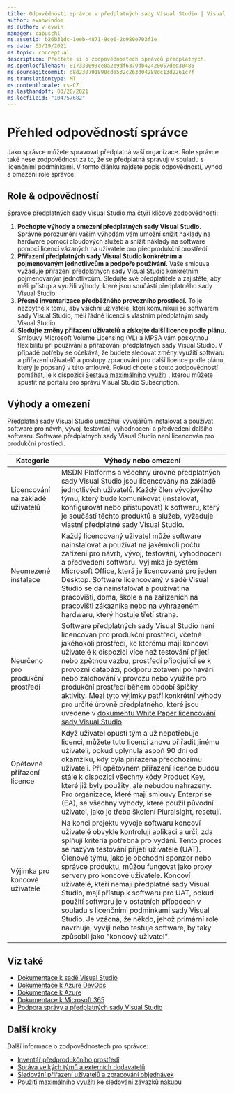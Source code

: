 ```yaml
---
title: Odpovědnosti správce v předplatných sady Visual Studio | Visual Studio Marketplace
author: evanwindom
ms.author: v-evwin
manager: cabuschl
ms.assetid: b26b31dc-1eeb-4871-9ce6-2c980e703f1e
ms.date: 03/19/2021
ms.topic: conceptual
description: Přečtěte si o zodpovědnostech správců předplatných.
ms.openlocfilehash: 817330093ce0a2e9df6379db42420057ded30486
ms.sourcegitcommit: d8d230791890cda532c263d04288dc13d2261c7f
ms.translationtype: MT
ms.contentlocale: cs-CZ
ms.lasthandoff: 03/20/2021
ms.locfileid: "104757682"
---
```

# <a name="overview-of-admin-responsibilities"></a>Přehled odpovědností správce
Jako správce můžete spravovat předplatná vaší organizace.  Role správce také nese zodpovědnost za to, že se předplatná spravují v souladu s licenčními podmínkami. V tomto článku najdete popis odpovědností, výhod a omezení role správce.

## <a name="roles--responsibilities"></a>Role & odpovědností
Správce předplatných sady Visual Studio má čtyři klíčové zodpovědnosti:

1. **Pochopte výhody a omezení předplatných sady Visual Studio.** Správné porozumění vašim výhodám vám umožní snížit náklady na hardware pomocí cloudových služeb a snížit náklady na software pomocí licencí vázaných na uživatele pro předprodukční prostředí. 
2. **Přiřazení předplatných sady Visual Studio konkrétním a pojmenovaným jednotlivcům a podpoře používání.** Vaše smlouva vyžaduje přiřazení předplatných sady Visual Studio konkrétním pojmenovaným jednotlivcům. Sledujte své předplatitele a zajistěte, aby měli přístup a využili výhody, které jsou součástí předplatného sady Visual Studio.
3. **Přesné inventarizace předběžného provozního prostředí.** To je nezbytné k tomu, aby všichni uživatelé, kteří komunikují se softwarem sady Visual Studio, měli řádně licenci s vlastním předplatným sady Visual Studio. 
4. **Sledujte změny přiřazení uživatelů a získejte další licence podle plánu.** Smlouvy Microsoft Volume Licensing (VL) a MPSA vám poskytnou flexibilitu při používání a přiřazování předplatných sady Visual Studio. V případě potřeby se očekává, že budete sledovat změny využití softwaru a přiřazení uživatelů a postupy zpracování pro další licence podle plánu, který je popsaný v této smlouvě.  Pokud chcete s touto zodpovědností pomáhat, je k dispozici [Sestava maximálního využití](maximum-usage.md) , kterou můžete spustit na portálu pro správu Visual Studio Subscription. 

## <a name="benefits-and-limitations"></a>Výhody a omezení
Předplatná sady Visual Studio umožňují vývojářům instalovat a používat software pro návrh, vývoj, testování, vyhodnocení a předvedení dalšího softwaru. Software předplatných sady Visual Studio není licencován pro produkční prostředí.

| Kategorie                                 | Výhody nebo omezení |
|------------------------------------------|----------------------------------------------------------------------------------------------------------------------------------------------------------------------------------------------------------------------------------------------------------------------------------------------------------------------------------------------------------------------------------------------------------------------------------------------------------------------------------------------------------------------------------------------------------------------------------------------------------------------------|
| Licencování na základě uživatelů                     | MSDN Platforms a všechny úrovně předplatných sady Visual Studio jsou licencovány na základě jednotlivých uživatelů. Každý člen vývojového týmu, který bude komunikovat (instalovat, konfigurovat nebo přistupovat) k softwaru, který je součástí těchto produktů a služeb, vyžaduje vlastní předplatné sady Visual Studio.                                                                                                                                                                                                                                                                                                                                  |
| Neomezené instalace                  | Každý licencovaný uživatel může software nainstalovat a používat na jakémkoli počtu zařízení pro návrh, vývoj, testování, vyhodnocení a předvedení softwaru. Výjimka je systém Microsoft Office, která je licencovaná pro jeden Desktop. Software licencovaný v sadě Visual Studio se dá nainstalovat a používat na pracovišti, doma, škole a na zařízeních na pracovišti zákazníka nebo na vyhrazeném hardwaru, který hostuje třetí strana.                                                                                                                                                                                                                                  |
| Neurčeno pro produkční prostředí | Software předplatných sady Visual Studio není licencován pro produkční prostředí, včetně jakéhokoli prostředí, ke kterému mají koncoví uživatelé k dispozici více než testování přijetí nebo zpětnou vazbu, prostředí připojující se k provozní databázi, podporu zotavení po havárii nebo zálohování v provozu nebo využité pro produkční prostředí během období špičky aktivity. Mezi tyto výjimky patří konkrétní výhody pro určité úrovně předplatného, které jsou uvedené v [dokumentu White Paper licencování sady Visual Studio](https://aka.ms/vslicensing).                                                                                            |
| Opětovné přiřazení licence                     | Když uživatel opustí tým a už nepotřebuje licenci, můžete tuto licenci znovu přiřadit jinému uživateli, pokud uplynula aspoň 90 dní od okamžiku, kdy byla přiřazena předchozímu uživateli. Při opětovném přiřazení licence budou stále k dispozici všechny kódy Product Key, které již byly použity, ale nebudou nahrazeny. Pro organizace, které mají smlouvy Enterprise (EA), se všechny výhody, které použil původní uživatel, jako je třeba školení Pluralsight, resetují.                                                                                                                                                                                                                                                 |
| Výjimka pro koncové uživatele                  | Na konci projektu vývoje softwaru koncoví uživatelé obvykle kontrolují aplikaci a určí, zda splňují kritéria potřebná pro vydání. Tento proces se nazývá testování přijetí uživatele (UAT). Členové týmu, jako je obchodní sponzor nebo správce produktu, můžou fungovat jako proxy servery pro koncové uživatele. Koncoví uživatelé, kteří nemají předplatné sady Visual Studio, mají přístup k softwaru pro UAT, pokud použití softwaru je v ostatních případech v souladu s licenčními podmínkami sady Visual Studio. Je vzácná, že někdo, jehož primární role navrhuje, vyvíjí nebo testuje software, by taky způsobil jako "koncový uživatel". |

## <a name="see-also"></a>Viz také
- [Dokumentace k sadě Visual Studio](/visualstudio/)
- [Dokumentace k Azure DevOps](/azure/devops/)
- [Dokumentace k Azure](/azure/)
- [Dokumentace k Microsoft 365](/microsoft-365/)
- [Podpora správy a předplatných sady Visual Studio](https://aka.ms/vsadminhelp)

## <a name="next-steps"></a>Další kroky
Další informace o zodpovědnostech pro správce:
- [Inventář předprodukčního prostředí](admin-inventory.md)
- [Správa velkých týmů a externích dodavatelů](manage-teams.md)
- [Sledování přiřazení uživatelů a zpracování objednávek](assignments-orders.md)
- Použití [maximálního využití](maximum-usage.md) ke sledování závazků nákupu
